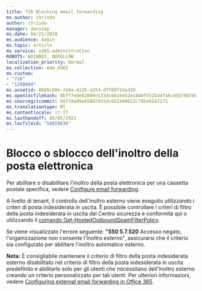 ```yaml
---
title: 726 Blocking email forwarding
ms.author: chrisda
author: chrisda
manager: dansimp
ms.date: 04/21/2020
ms.audience: Admin
ms.topic: article
ms.service: o365-administration
ROBOTS: NOINDEX, NOFOLLOW
localization_priority: Normal
ms.collection: Adm_O365
ms.custom:
- "726"
- "1200004"
ms.assetid: 8865c68e-7e8a-4135-a254-d7f69f1ded30
ms.openlocfilehash: 0bff7ede02809e133dc6616452ec840f552bd4fa6c45b7987d6455b2a9ba49bf
ms.sourcegitcommit: b5f7da89a650d2915dc652449623c78be6247175
ms.translationtype: MT
ms.contentlocale: it-IT
ms.lasthandoff: 08/05/2021
ms.locfileid: "54059636"
---
```

# <a name="blocking-or-unblocking-email-forwarding"></a>Blocco o sblocco dell'inoltro della posta elettronica

Per abilitare o disabilitare l'inoltro della posta elettronica per una cassetta postale specifica, vedere [Configure email forwarding](https://docs.microsoft.com/microsoft-365/admin/email/configure-email-forwarding).

A livello di tenant, il controllo dell'inoltro esterno viene eseguito utilizzando i criteri di posta indesiderata in uscita. È possibile controllare i criteri di filtro [](https://protection.office.com/antispam) della posta indesiderata in uscita dal Centro sicurezza e conformità qui o utilizzando il [comando Get-HostedOutboundSpamFilterPolicy](https://docs.microsoft.com/powershell/module/exchange/get-hostedoutboundspamfilterpolicy).

Se viene visualizzato l'errore seguente: **"550 5.7.520** Accesso negato, l'organizzazione non consente l'inoltro esterno", assicurarsi che il criterio sia configurato per abilitare l'inoltro automatico esterno.

**Nota:** È consigliabile mantenere il criterio di filtro della posta indesiderata esterno disabilitato nel criterio di filtro della posta indesiderata in uscita predefinito e abilitarlo solo per gli utenti che necessitano dell'inoltro esterno creando un criterio personalizzato per tali utenti. Per ulteriori informazioni, vedere [Configuring external email forwarding in Office 365](https://docs.microsoft.com/microsoft-365/security/office-365-security/external-email-forwarding).